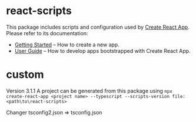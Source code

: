 # react-scripts

This package includes scripts and configuration used by [Create React App](https://github.com/facebook/create-react-app).<br>
Please refer to its documentation:

- [Getting Started](https://facebook.github.io/create-react-app/docs/getting-started) – How to create a new app.
- [User Guide](https://facebook.github.io/create-react-app/) – How to develop apps bootstrapped with Create React App.

# custom

Version 3.1.1
A project can be generated from this package using `npx create-react-app <project name> --typescript --scripts-version file:<path\to\react-scripts>`

Changer tsconfig2.json => tsconfig.json
